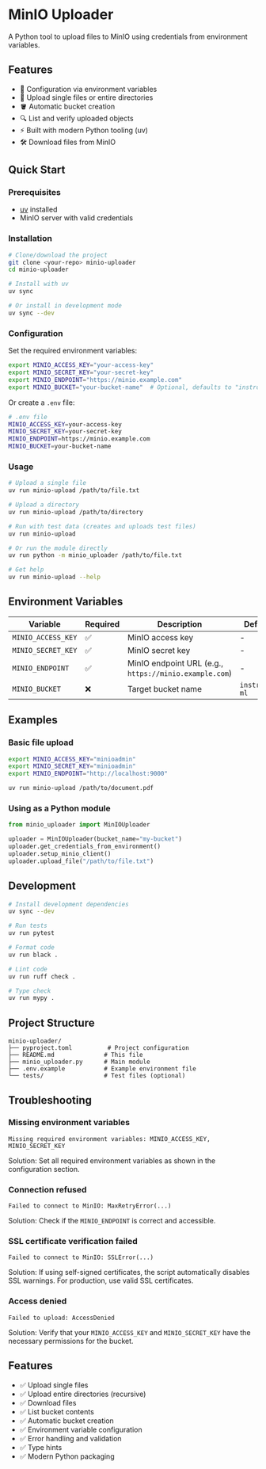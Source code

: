 # MinIO Uploader

A Python tool to upload files to MinIO using credentials from environment variables.

## Features

- 🔐 Configuration via environment variables
- 📁 Upload single files or entire directories
- 🪣 Automatic bucket creation
- 🔍 List and verify uploaded objects
- ⚡ Built with modern Python tooling (uv)
- 🛠️ Download files from MinIO

## Quick Start

### Prerequisites

- [uv](https://docs.astral.sh/uv/) installed
- MinIO server with valid credentials

### Installation

```bash
# Clone/download the project
git clone <your-repo> minio-uploader
cd minio-uploader

# Install with uv
uv sync

# Or install in development mode
uv sync --dev
```

### Configuration

Set the required environment variables:

```bash
export MINIO_ACCESS_KEY="your-access-key"
export MINIO_SECRET_KEY="your-secret-key"
export MINIO_ENDPOINT="https://minio.example.com"
export MINIO_BUCKET="your-bucket-name"  # Optional, defaults to "instroom-ml"
```

Or create a `.env` file:

```bash
# .env file
MINIO_ACCESS_KEY=your-access-key
MINIO_SECRET_KEY=your-secret-key
MINIO_ENDPOINT=https://minio.example.com
MINIO_BUCKET=your-bucket-name
```

### Usage

```bash
# Upload a single file
uv run minio-upload /path/to/file.txt

# Upload a directory
uv run minio-upload /path/to/directory

# Run with test data (creates and uploads test files)
uv run minio-upload

# Or run the module directly
uv run python -m minio_uploader /path/to/file.txt

# Get help
uv run minio-upload --help
```

## Environment Variables

| Variable | Required | Description | Default |
|----------|----------|-------------|---------|
| `MINIO_ACCESS_KEY` | ✅ | MinIO access key | - |
| `MINIO_SECRET_KEY` | ✅ | MinIO secret key | - |
| `MINIO_ENDPOINT` | ✅ | MinIO endpoint URL (e.g., `https://minio.example.com`) | - |
| `MINIO_BUCKET` | ❌ | Target bucket name | `instroom-ml` |

## Examples

### Basic file upload
```bash
export MINIO_ACCESS_KEY="minioadmin"
export MINIO_SECRET_KEY="minioadmin"
export MINIO_ENDPOINT="http://localhost:9000"

uv run minio-upload /path/to/document.pdf
```

### Using as a Python module
```python
from minio_uploader import MinIOUploader

uploader = MinIOUploader(bucket_name="my-bucket")
uploader.get_credentials_from_environment()
uploader.setup_minio_client()
uploader.upload_file("/path/to/file.txt")
```

## Development

```bash
# Install development dependencies
uv sync --dev

# Run tests
uv run pytest

# Format code
uv run black .

# Lint code
uv run ruff check .

# Type check
uv run mypy .
```

## Project Structure

```
minio-uploader/
├── pyproject.toml          # Project configuration
├── README.md              # This file
├── minio_uploader.py      # Main module
├── .env.example           # Example environment file
└── tests/                 # Test files (optional)
```

## Troubleshooting

### Missing environment variables
```
Missing required environment variables: MINIO_ACCESS_KEY, MINIO_SECRET_KEY
```
Solution: Set all required environment variables as shown in the configuration section.

### Connection refused
```
Failed to connect to MinIO: MaxRetryError(...)
```
Solution: Check if the `MINIO_ENDPOINT` is correct and accessible.

### SSL certificate verification failed
```
Failed to connect to MinIO: SSLError(...)
```
Solution: If using self-signed certificates, the script automatically disables SSL warnings. For production, use valid SSL certificates.

### Access denied
```
Failed to upload: AccessDenied
```
Solution: Verify that your `MINIO_ACCESS_KEY` and `MINIO_SECRET_KEY` have the necessary permissions for the bucket.

## Features

- ✅ Upload single files
- ✅ Upload entire directories (recursive)
- ✅ Download files
- ✅ List bucket contents
- ✅ Automatic bucket creation
- ✅ Environment variable configuration
- ✅ Error handling and validation
- ✅ Type hints
- ✅ Modern Python packaging
